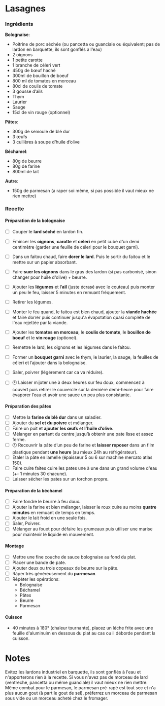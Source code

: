 # Lasagnes

### Ingrédients
**Bolognaise**:
- Poitrine de porc séchée (ou pancetta ou guanciale ou équivalent; pas de lardon en barquette, ils sont gonflés a l'eau)
- 2 oignons
- 1 petite carotte
- 1 branche de cèleri vert
- 450g de bœuf haché
- 300ml de bouillon de boeuf
- 800 ml de tomates en morceau
- 80cl de coulis de tomate
- 3 gousse d’ails
- Thym
- Laurier
- Sauge
- 15cl de vin rouge (optionnel)

**Pâtes**:
- 300g de semoule de blé dur
- 3 œufs
- 3 cuillères à soupe d’huile d’olive

**Béchamel**:
- 80g de beurre
- 80g de farine
- 800ml de lait

**Autre**:
- 150g de parmesan (a raper soi même, si pas possible il vaut mieux ne rien mettre)

### Recette

#### Préparation de la bolognaise
- [ ] Couper le **lard séché** en lardon fin.
- [ ] Emincer les **oignons**, **carotte** et **céleri** en petit cube d'un demi centimètre (garder une feuille de céleri pour le bouquet garni).
- [ ] Dans un faitou chaud, faire **dorer le lard**. Puis le sortir du faitou et le mettre sur un papier absorbant.
- [ ] Faire **suer les oignons** dans le gras des lardon (si pas carbonisé, sinon changer pour huile d'olive) + beurre.
- [ ] Ajouter les **légumes** et l’**ail** (juste écrasé avec le couteau) puis monter un peu le feu, laisser 5 minutes en remuant fréquement.
- [ ] Retirer les légumes.
- [ ] Monter le feu quand, le faitou est bien chaud, ajouter la **viande hachée** et faire dorrer puis continuer jusqu'a évapotation quasi compléte de l'eau rejettée par la viande.
- [ ] Ajouter les **tomates en morceau**, le **coulis de tomate**, le **bouillon de boeuf** et le **vin rouge** (optionel).
- [ ] Remettre le lard, les oignons et les légumes dans le faitou.
- [ ] Former un **bouquet garni** avec le thym, le laurier, la sauge, la feuilles de céleri et l’ajouter dans la bolognaise.
- [ ] Saler, poivrer (légérement car ca va réduire).
- [ ] :clock2: Laisser mijoter une à deux heures sur feu doux, commencez à couvert puis retirer le couvercle sur la dernière demi-heure pour faire évaporer l’eau et avoir une sauce un peu plus consistante.


#### Préparation des pâtes
- [ ] Mettre la **farine de blé dur** dans un saladier.
- [ ] Ajouter du **sel et du poivre** et mélanger.
- [ ] Faire un puit et **ajouter les œufs** et **l’huile d’olive**.
- [ ] Mélanger en partant du centre jusqu’à obtenir une pate lisse et assez ferme.
- [ ] :clock1: Recouvrir la pâte d’un peu de farine et **laisser reposer** dans un film plastique pendant **une heure** (au mieux 24h au réfrigérateur).
- [ ] Etaler la pâte en lamelle (épaisseur 5 ou 6 sur machine mercato atlas 150). 
- [ ] Faire cuire faites cuire les pates une à une dans un grand volume d'eau (+- 1 minutes 30 chacune).
- [ ] Laisser sécher les pates sur un torchon propre.

#### Préparation de la béchamel
- [ ] Faire fondre le beurre à feu doux.
- [ ] Ajouter la farine et bien mélanger, laisser le roux cuire au moins **quatre minutes** en remuant de temps en temps.
- [ ] Ajouter le lait froid en une seule fois.
- [ ] Saler, Poivrer.
- [ ] Mélanger au fouet pour défaire les grumeaux puis utiliser une marise pour maintenir le liquide en mouvement.

#### Montage
- [ ] Mettre une fine couche de sauce bolognaise au fond du plat.
- [ ] Placer une bande de pate.
- [ ] Ajouter deux ou trois copeaux de beurre sur la pâte.
- [ ] Râper très généreusement du **parmesan**.
- [ ] Répéter les opérations:
  - Bolognaise
  - Béchamel
  - Pâtes
  - Beurre
  - Parmesan

#### Cuisson
- 40 minutes à 180° (chaleur tournante), placez un léche frite avec une feuille d'aluminuim en dessous du plat au cas ou il déborde pendant la cuisson.

# Notes
Evitez les lardons industriel en barquette, ils sont gonflés à l'eau et n'apporterons rien à la recette. Si vous n'avez pas de morceau de lard (ventreche, pancetta ou même guanciale) il vaut mieux ne rien mettre.
Même combat pour le parmesan, le parmesan pré-rapé est tout sec et n'a plus aucun gout (à part le gout de sel), préferrez un morceau de parmesan sous vide ou un morceau acheté chez le fromager.
